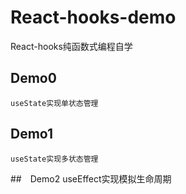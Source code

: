 # React-hooks-demo
React-hooks纯函数式编程自学

## Demo0
    useState实现单状态管理
## Demo1
    useState实现多状态管理
##　Demo2
    useEffect实现模拟生命周期

